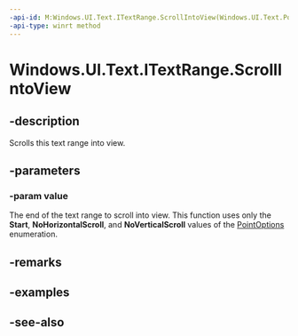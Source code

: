 ```yaml
---
-api-id: M:Windows.UI.Text.ITextRange.ScrollIntoView(Windows.UI.Text.PointOptions)
-api-type: winrt method
---
```


<!-- Method syntax
public void ScrollIntoView(Windows.UI.Text.PointOptions value)
-->

# Windows.UI.Text.ITextRange.ScrollIntoView

## -description
Scrolls this text range into view.



## -parameters
### -param value
The end of the text range to scroll into view. This function uses only the **Start**, **NoHorizontalScroll**, and **NoVerticalScroll** values of the [PointOptions](pointoptions.md) enumeration.

## -remarks

## -examples

## -see-also
